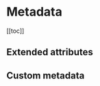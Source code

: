 # Metadata

[[toc]]

## Extended attributes
<!-- This header is referenced at least one time as "#extended-attributes" -->

## Custom metadata
<!-- This header is referenced at least one time as "#custom-metadata" -->